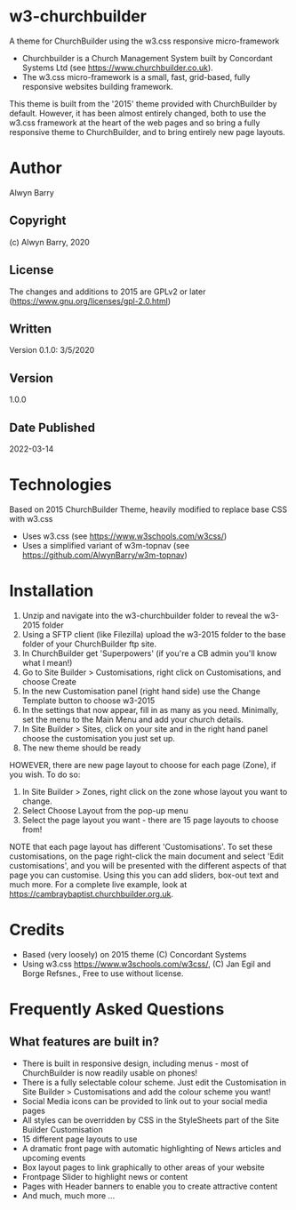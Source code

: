 # w3-churchbuilder
A theme for ChurchBuilder using the w3.css responsive micro-framework

* Churchbuilder is a Church Management System built by Concordant Systems Ltd (see https://www.churchbuilder.co.uk).
* The w3.css micro-framework is a small, fast, grid-based, fully responsive websites building framework.

This theme is built from the '2015' theme provided with ChurchBuilder by default.  However, it has been almost entirely changed, both to use the w3.css framework at the heart of the web pages and so bring a fully responsive theme to ChurchBuilder, and to bring entirely new page layouts.

# Author
Alwyn Barry

## Copyright
(c) Alwyn Barry, 2020

## License
The changes and additions to 2015 are GPLv2 or later (https://www.gnu.org/licenses/gpl-2.0.html)

## Written
Version 0.1.0: 3/5/2020

## Version
1.0.0

## Date Published
2022-03-14

# Technologies
Based on 2015 ChurchBuilder Theme, heavily modified to replace base CSS with w3.css

* Uses w3.css (see https://www.w3schools.com/w3css/)
* Uses a simplified variant of w3m-topnav (see https://github.com/AlwynBarry/w3m-topnav)

# Installation
1. Unzip and navigate into the w3-churchbuilder folder to reveal the w3-2015 folder
2. Using a SFTP client (like Filezilla) upload the w3-2015 folder to the base folder of your ChurchBuilder ftp site.
3. In ChurchBuilder get 'Superpowers' (if you're a CB admin you'll know what I mean!)
4. Go to Site Builder > Customisations, right click on Customisations, and choose Create
5. In the new Customisation panel (right hand side) use the Change Template button to choose w3-2015
6. In the settings that now appear, fill in as many as you need.  Minimally, set the menu to the Main Menu and add your church details.
7. In Site Builder > Sites, click on your site and in the right hand panel choose the customisation you just set up.
8. The new theme should be ready

HOWEVER, there are new page layout to choose for each page (Zone), if you wish. To do so:
1. In Site Builder > Zones, right click on the zone whose layout you want to change.
2. Select Choose Layout from the pop-up menu
3. Select the page layout you want - there are 15 page layouts to choose from!

NOTE that each page layout has different 'Customisations'. To set these customisations, on the page right-click the main document and select 'Edit customisations', and you will be presented with the different aspects of that page you can customise.  Using this you can add sliders, box-out text and much more.  For a complete live example, look at https://cambraybaptist.churchbuilder.org.uk.

# Credits
* Based (very loosely) on 2015 theme (C) Concordant Systems
* Using w3.css https://www.w3schools.com/w3css/, (C) Jan Egil and Borge Refsnes., Free to use without license.

# Frequently Asked Questions

## What features are built in?

* There is built in responsive design, including menus - most of ChurchBuilder is now readily usable on phones!
* There is a fully selectable colour scheme.  Just edit the Customisation in Site Builder > Customisations and add the colour scheme you want!
* Social Media icons can be provided to link out to your social media pages
* All styles can be overridden by CSS in the StyleSheets part of the Site Builder Customisation
* 15 different page layouts to use
* A dramatic front page with automatic highlighting of News articles and upcoming events
* Box layout pages to link graphically to other areas of your website
* Frontpage Slider to highlight news or content
* Pages with Header banners to enable you to create attractive content
* And much, much more ...
